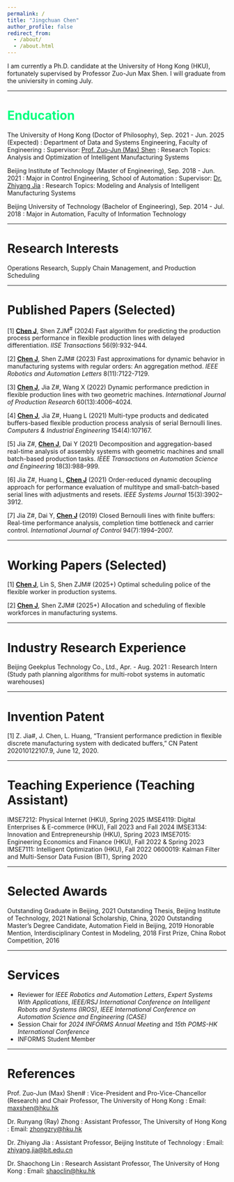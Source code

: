 ```yaml
---
permalink: /
title: "Jingchuan Chen"
author_profile: false
redirect_from: 
  - /about/
  - /about.html
---
```


I am currently a Ph.D. candidate at the University of Hong Kong (HKU), fortunately supervised by Professor Zuo-Jun Max Shen. I will graduate from the univiersity in coming July. 

***

# <font color="SpringGreen">Enducation</font>
The University of Hong Kong (Doctor of Philosophy), Sep. 2021 - Jun. 2025 (Expected)
: Department of Data and Systems Engineering, Faculty of Engineering
: Supervisor: [Prof. Zuo-Jun (Max) Shen](https://www.dase.hku.hk/people/max-z-j-shen)
: Research Topics: Analysis and Optimization of Intelligent Manufacturing Systems

Beijing Institute of Technology (Master of Engineering), Sep. 2018 - Jun. 2021
: Major in Control Engineering, School of Automation
: Supervisor: [Dr. Zhiyang Jia](https://ac.bit.edu.cn/szdw/jsml/kzllykzgcyjs1/df02bb2985ee45a8858b009a6603a26c.htm)
: Research Topics: Modeling and Analysis of Intelligent Manufacturing Systems

Beijing University of Technology (Bachelor of Engineering), Sep. 2014 - Jul. 2018
: Major in Automation, Faculty of Information Technology

***

# Research Interests
Operations Research, Supply Chain Management, and Production Scheduling

***

# Published Papers (Selected)
[1]	**<ins>Chen J</ins>**, Shen ZJM<sup>#</sup> (2024) Fast algorithm for predicting the production process performance in flexible production lines with delayed differentiation. *IISE Transactions* 56(9):932-944.

[2]	**<ins>Chen J</ins>**, Shen ZJM# (2023) Fast approximations for dynamic behavior in manufacturing systems with regular orders: An aggregation method. *IEEE Robotics and Automation Letters* 8(11):7122-7129.

[3]	**<ins>Chen J</ins>**, Jia Z#, Wang X (2022) Dynamic performance prediction in flexible production lines with two geometric machines. *International Journal of Production Research* 60(13):4006–4024.

[4]	**<ins>Chen J</ins>**, Jia Z#, Huang L (2021) Multi-type products and dedicated buffers-based flexible production process analysis of serial Bernoulli lines. *Computers & Industrial Engineering* 154(4):107167.

[5]	Jia Z#, **<ins>Chen J</ins>**, Dai Y (2021) Decomposition and aggregation-based real-time analysis of assembly systems with geometric machines and small batch-based production tasks. *IEEE Transactions on Automation Science and Engineering* 18(3):988–999.

[6]	Jia Z#, Huang L, **<ins>Chen J</ins>** (2021) Order-reduced dynamic decoupling approach for performance evaluation of multitype and small-batch-based serial lines with adjustments and resets. *IEEE Systems Journal* 15(3):3902–3912.

[7]	Jia Z#, Dai Y, **<ins>Chen J</ins>** (2019) Closed Bernoulli lines with finite buffers: Real-time performance analysis, completion time bottleneck and carrier control. *International Journal of Control* 94(7):1994–2007.

***

# Working Papers (Selected)
[1]	**<ins>Chen J</ins>**, Lin S, Shen ZJM# (2025+) Optimal scheduling police of the flexible worker in production systems.

[2]	**<ins>Chen J</ins>**, Shen ZJM# (2025+) Allocation and scheduling of flexible workforces in manufacturing systems.

***

# Industry Research Experience

Beijing Geekplus Technology Co., Ltd., Apr. - Aug. 2021
: Research Intern (Study path planning algorithms for multi-robot systems in automatic warehouses)

***

# Invention Patent

[1] Z. Jia#, J. Chen, L. Huang, “Transient performance prediction in flexible discrete manufacturing system with dedicated buffers,” CN Patent 202010122107.9, June 12, 2020.

***

# Teaching Experience (Teaching Assistant)

IMSE7212: Physical Internet (HKU), Spring 2025 
IMSE4119: Digital Enterprises & E-commerce (HKU), Fall 2023 and Fall 2024 
IMSE3134: Innovation and Entrepreneurship (HKU), Spring 2023 
IMSE7015: Engineering Economics and Finance (HKU), Fall 2022 & Spring 2023 
IMSE7111: Intelligent Optimization (HKU), Fall 2022 
0600019: Kalman Filter and Multi-Sensor Data Fusion (BIT), Spring 2020

***

# Selected Awards

Outstanding Graduate in Beijing, 2021 
Outstanding Thesis, Beijing Institute of Technology, 2021 
National Scholarship, China, 2020 
Outstanding Master’s Degree Candidate, Automation Field in Beijing, 2019 
Honorable Mention, Interdisciplinary Contest in Modeling, 2018 
First Prize, China Robot Competition, 2016 

***

# Services

- Reviewer for *IEEE Robotics and Automation Letters*, *Expert Systems With Applications*, *IEEE/RSJ International Conference on Intelligent Robots and Systems (IROS)*, *IEEE International Conference on Automation Science and Engineering (CASE)*
- Session Chair for *2024 INFORMS Annual Meeting* and *15th POMS-HK International Conference*
- INFORMS Student Member

***

# References
Prof. Zuo-Jun (Max) Shen#
: Vice-President and Pro-Vice-Chancellor (Research) and Chair Professor, The University of Hong Kong
: Email: maxshen@hku.hk

Dr. Runyang (Ray) Zhong
: Assistant Professor, The University of Hong Kong
: Email: zhongzry@hku.hk

Dr. Zhiyang Jia
: Assistant Professor, Beijing Institute of Technology
: Email: zhiyang.jia@bit.edu.cn

Dr. Shaochong Lin
: Research Assistant Professor, The University of Hong Kong
: Email: shaoclin@hku.hk
